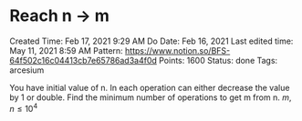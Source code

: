 # Reach n → m

Created Time: Feb 17, 2021 9:29 AM
Do Date: Feb 16, 2021
Last edited time: May 11, 2021 8:59 AM
Pattern: https://www.notion.so/BFS-64f502c16c04413cb7e65786ad3a4f0d
Points: 1600
Status: done
Tags: arcesium

You have initial value of n. In each operation can either decrease the value by 1 or double. Find the minimum number of operations to get m from n. $m, n \le 10^4$
